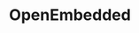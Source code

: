 ---
image:
  featured: 'true'
  path: /assets/images/projects/openembedded.png
permalink: /engineering/projects/openembedded/
project_link_name: openembedded
project_maintainers: ''
project_stats: 'false'
project_url: http://www.openembedded.org/wiki/Main_Page
title: OpenEmbedded
display: "false"
---